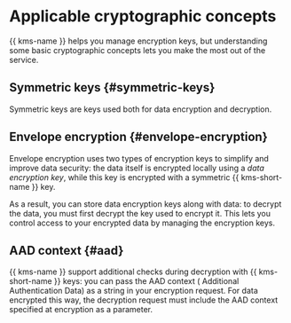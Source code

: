 # Applicable cryptographic concepts

{{ kms-name }} helps you manage encryption keys, but understanding some basic cryptographic concepts lets you make the most out of the service.

## Symmetric keys {#symmetric-keys}

Symmetric keys are keys used both for data encryption and decryption. 

## Envelope encryption {#envelope-encryption}

Envelope encryption uses two types of encryption keys to simplify and improve data security: the data itself is encrypted locally using a _data encryption key_, while this key is encrypted with a symmetric {{ kms-short-name }} key.

As a result, you can store data encryption keys along with data: to decrypt the data, you must first decrypt the key used to encrypt it. This lets you control access to your encrypted data by managing the encryption keys.

## AAD context {#aad}

{{ kms-name }} support additional checks during decryption with {{ kms-short-name }} keys: you can pass the AAD context ( Additional Authentication Data) as a string in your encryption request. For data encrypted this way, the decryption request must include the AAD context specified at encryption as a parameter.

